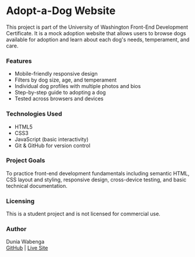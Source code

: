 # Adopt-a-Dog Website

This project is part of the University of Washington Front-End Development Certificate. It is a mock adoption website that allows users to browse dogs available for adoption and learn about each dog's needs, temperament, and care.

### Features

- Mobile-friendly responsive design
- Filters by dog size, age, and temperament
- Individual dog profiles with multiple photos and bios
- Step-by-step guide to adopting a dog
- Tested across browsers and devices

### Technologies Used

- HTML5
- CSS3
- JavaScript (basic interactivity)
- Git & GitHub for version control

### Project Goals

To practice front-end development fundamentals including semantic HTML, CSS layout and styling, responsive design, cross-device testing, and basic technical documentation.

### Licensing

This is a student project and is not licensed for commercial use.

### Author

Dunia Wabenga  
[GitHub](https://github.com/Jonas-Dunia/html200-adopt-a-dog) | [Live Site](https://jonas-dunia.github.io/html200-adopt-a-dog/)